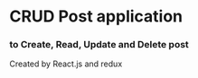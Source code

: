 # CRUD Post application
### to Create, Read, Update and Delete post
Created by React.js and redux


